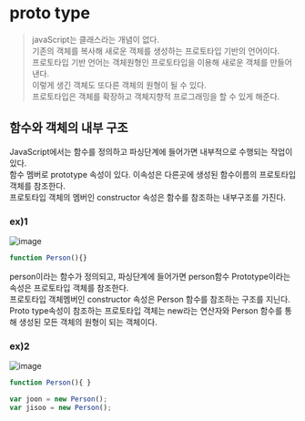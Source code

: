 # proto type
> javaScript는 클래스라는 개념이 없다.  
> 기존의 객체를 복사해 새로운 객체를 생성하는 프로토타입 기반의 언어이다.  
> 프로토타입 기반 언어는 객체원형인 프로토타입을 이용해 새로운 객체를 만들어낸다.  
> 이렇게 생긴 객체도 또다른 객체의 원형이 될 수 있다.  
> 프로토타입은 객체를 확장하고 객체지향적 프로그래밍을 할 수 있게 해준다.  
 
 
 ## 함수와 객체의 내부 구조
 JavaScript에서는 함수를 정의하고 파싱단계에 들어가면 내부적으로 수행되는 작업이 있다.  
 함수 멤버로 prototype 속성이 있다. 이속성은 다른곳에 생성된 함수이름의 프로토타입 객체를 참조한다.  
 프로토타입 객체의 멤버인 constructor 속성은 함수를 참조하는 내부구조를 가진다.
 ### ex)1
 ![image](https://github.com/mini-aron/IL/assets/105274015/f4f67ccd-15cf-4c47-8fd3-2ceba52e797a)
```js
function Person(){}
```
person이라는 함수가 정의되고, 파싱단계에 들어가면 person함수 Prototype이라는 속성은 프로토타입 객체를 참조한다.  
프로토타입 객체멤버인 constructor 속성은 Person 함수를 참조하는 구조를 지닌다.  
Proto type속성이 참조하는 프로토타입 객체는 new라는 연산자와 Person 함수를 통해 생성된 모든 객체의 원형이 되는 객체이다.
### ex)2
 ![image](https://github.com/mini-aron/IL/assets/105274015/75efaf93-e28e-40c5-9fc2-5d7efeda79aa)

```js
function Person(){ }

var joon = new Person();
var jisoo = new Person();
```
